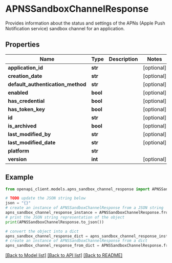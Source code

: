 # APNSSandboxChannelResponse

Provides information about the status and settings of the APNs (Apple Push Notification service) sandbox channel for an application.

## Properties

Name | Type | Description | Notes
------------ | ------------- | ------------- | -------------
**application_id** | **str** |  | [optional] 
**creation_date** | **str** |  | [optional] 
**default_authentication_method** | **str** |  | [optional] 
**enabled** | **bool** |  | [optional] 
**has_credential** | **bool** |  | [optional] 
**has_token_key** | **bool** |  | [optional] 
**id** | **str** |  | [optional] 
**is_archived** | **bool** |  | [optional] 
**last_modified_by** | **str** |  | [optional] 
**last_modified_date** | **str** |  | [optional] 
**platform** | **str** |  | 
**version** | **int** |  | [optional] 

## Example

```python
from openapi_client.models.apns_sandbox_channel_response import APNSSandboxChannelResponse

# TODO update the JSON string below
json = "{}"
# create an instance of APNSSandboxChannelResponse from a JSON string
apns_sandbox_channel_response_instance = APNSSandboxChannelResponse.from_json(json)
# print the JSON string representation of the object
print(APNSSandboxChannelResponse.to_json())

# convert the object into a dict
apns_sandbox_channel_response_dict = apns_sandbox_channel_response_instance.to_dict()
# create an instance of APNSSandboxChannelResponse from a dict
apns_sandbox_channel_response_from_dict = APNSSandboxChannelResponse.from_dict(apns_sandbox_channel_response_dict)
```
[[Back to Model list]](../README.md#documentation-for-models) [[Back to API list]](../README.md#documentation-for-api-endpoints) [[Back to README]](../README.md)


